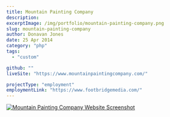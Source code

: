 ```yaml
---
title: Mountain Painting Company
description:
excerptImage: /img/portfolio/mountain-painting-company.png
slug: mountain-painting-company
author: Donavan Jones
date: 25 Apr 2014
category: "php"
tags:
  - "custom"

github: ""
liveSite: "https://www.mountainpaintingcompany.com/"

projectType: "employment"
employmentLink: "https://www.footbridgemedia.com/"
---
```


<a href="https://www.mountainpaintingcompany.com/" target="_blank" rel="noopener noreferrer">
  <img src="/img/portfolio/mountain-painting-company-full.png" alt="Mountain Painting Company Website Screenshot" />
</a>
